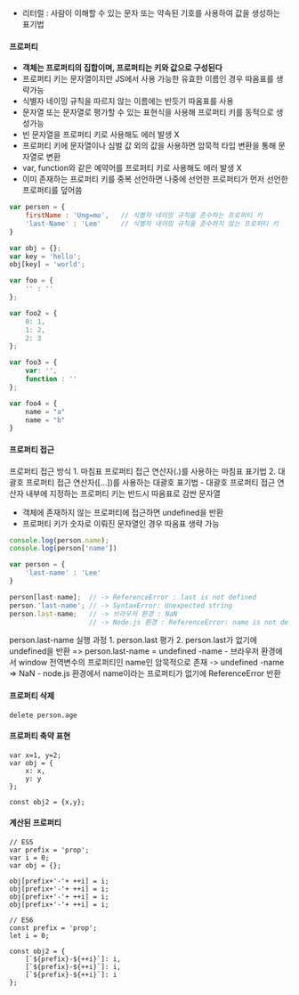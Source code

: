 - 리터럴 : 사람이 이해할 수 있는 문자 또는 약속된 기호를 사용하여 값을 생성하는 표기법

#### 프로퍼티
- **객체는 프로퍼티의 집합이며, 프로퍼티는 키와 값으로 구성된다**
- 프로퍼티 키는 문자열이지만 JS에서 사용 가능한 유효한 이름인 경우 따옴표를 생략가능
- 식별자 네이밍 규칙을 따르지 않는 이름에는 반듯기 따옴표를 사용
- 문자열 또는 문자열로 평가할 수 있는 표현식을 사용해 프로퍼티 키를 동적으로 생성가능
- 빈 문자열을 프로퍼티 키로 사용해도 에러 발생 X
- 프로퍼티 키에 문자열이나 심벌 값 외의 값을 사용하면 암묵적 타입 변환을 통해 문자열로 변환
- var, function와 같은 예약어를 프로퍼티 키로 사용해도 에러 발생 X
- 이미 존재하는 프로퍼티 키를 중복 선언하면 나중에 선언한 프로퍼티가 먼저 선언한 프로퍼티를 덮어씀

``` js
var person = {
	firstName : 'Ung=mo', 	// 식별자 네이밍 규칙을 준수하는 프로퍼티 키
	'last-Name' : 'Lee'		// 식별자 네이밍 규칙을 준수하지 않는 프로퍼티 키
}

var obj = {};
var key = 'hello';
obj[key] = 'world';

var foo = {
	'' : ''	
};

var foo2 = {
	0: 1,
	1: 2,
	2: 3
};

var foo3 = {
	var: '',
	function : ''
};

var foo4 = {
	name = "a"
	name = "b"
}
```

#### 프로퍼티 접근
프로퍼티 접근 방식
	1. 마침표 프로퍼티 접근 연산자(.)를 사용하는 마침표 표기법
	2. 대괄호 프로퍼티 접근 연산자([...])를 사용하는 대괄호 표기법
		- 대괄호 프로퍼티 접근 연산자 내부에 지정하는 프로퍼티 키는 반드시 따옴표로 감싼 문자열
- 객체에 존재하지 않는 프로퍼티에 접근하면 undefined을 반환
- 프로퍼티 키가 숫자로 이뤄진 문자열인 경우 따옴표 생략 가능

```js
console.log(person.name);
console.log(person['name'])
```

```js
var person = {
	'last-name' : 'Lee'
}

person[last-name];	// -> ReferenceError : last is not defined
person.'last-name';	// -> SyntaxError: Unexpected string
person.last-name;	// -> 브라우저 환경 : NaN
					// -> Node.js 환경 : ReferenceError: name is not defined 
```
person.last-name 실행 과정
	1. person.last 평가
	2. person.last가 없기에 undefined을 반환 => person.last-name = undefined -name
		- 브라우저 환경에서 window 전역변수의 프로퍼티인 name인 암묵적으로 존재 -> undefined -name => NaN
		- node.js 환경에서 name이라는 프로퍼티가 없기에 ReferenceError 반환


#### 프로퍼티 삭제
```
delete person.age
```

#### 프로퍼티 축약 표현
```
var x=1, y=2;
var obj = {
	x: x,
	y: y
};

const obj2 = {x,y};
```

#### 계산된 프로퍼티
```
// ES5
var prefix = 'prop';
var i = 0;
var obj = {};

obj[prefix+'-'+ ++i] = i;
obj[prefix+'-'+ ++i] = i;
obj[prefix+'-'+ ++i] = i;
obj[prefix+'-'+ ++i] = i;

// ES6
const prefix = 'prop';
let i = 0;

const obj2 = {
	[`${prefix}-${++i}`]: i,
	[`${prefix}-${++i}`]: i,
	[`${prefix}-${++i}`]: i
};


```

  